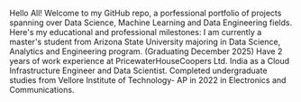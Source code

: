 Hello All!
Welcome to my GitHub repo, a porfessional portfolio of projects spanning over Data Science, Machine Learning and Data Engineering fields.
Here's my educational and professional milestones:
I am currently a master's student from Arizona State University majoring in Data Science, Analytics and Engineering program. (Graduating December 2025)
Have 2 years of work experience at PricewaterHouseCoopers Ltd. India as a Cloud Infrastructure Engineer and Data Scientist.
Completed undergraduate studies from Vellore Institute of Technology- AP in 2022 in Electronics and Communications.


